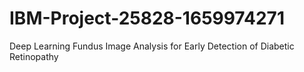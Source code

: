 # IBM-Project-25828-1659974271
Deep Learning Fundus Image Analysis for Early Detection of Diabetic Retinopathy
